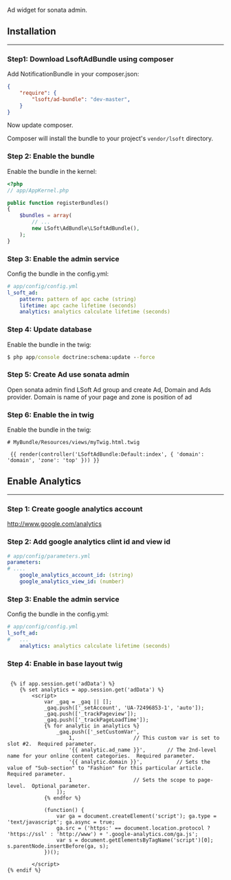 Ad widget for sonata admin.

## Installation
-----------------------

### Step1: Download LsoftAdBundle using composer

Add NotificationBundle in your composer.json:

```json
{
    "require": {
        "lsoft/ad-bundle": "dev-master",
    }
}
```

Now update composer.

Composer will install the bundle to your project's `vendor/lsoft` directory.

### Step 2: Enable the bundle

Enable the bundle in the kernel:

``` php
<?php
// app/AppKernel.php

public function registerBundles()
{
    $bundles = array(
        // ...
        new LSoft\AdBundle\LSoftAdBundle(),
    );
}
```

### Step 3: Enable the admin service

Config the bundle in the config.yml:

``` yml
# app/config/config.yml
l_soft_ad:
    pattern: pattern of apc cache (string)
    lifetime: apc cache lifetime (seconds)
    analytics: analytics calculate lifetime (seconds)
```

### Step 4: Update database

Enable the bundle in the twig:

``` cmd
$ php app/console doctrine:schema:update --force

```

### Step 5: Create Ad use sonata admin

Open sonata admin find LSoft Ad group and create Ad, Domain and Ads provider.
Domain is name of your page and zone is position of ad


### Step 6: Enable the in twig

Enable the bundle in the twig:

``` twig
# MyBundle/Resources/views/myTwig.html.twig

 {{ render(controller('LSoftAdBundle:Default:index', { 'domain': 'domain', 'zone': 'top' })) }}

```

## Enable Analytics
-----------------------

### Step 1: Create google analytics account

http://www.google.com/analytics

### Step 2: Add google analytics clint id and view id

``` yml
# app/config/parameters.yml
parameters:
# ....
    google_analytics_account_id: (string)
    google_analytics_view_id: (number)
```

### Step 3: Enable the admin service

Config the bundle in the config.yml:

``` yml
# app/config/config.yml
l_soft_ad:
#   ...
    analytics: analytics calculate lifetime (seconds)
```

### Step 4: Enable in base layout twig

``` twig

 {% if app.session.get('adData') %}
    {% set analytics = app.session.get('adData') %}
        <script>
            var _gaq = _gaq || [];
            _gaq.push(['_setAccount', 'UA-72496853-1', 'auto']);
            _gaq.push(['_trackPageview']);
            _gaq.push(['_trackPageLoadTime']);
            {% for analytic in analytics %}
                _gaq.push(['_setCustomVar',
                    1,                   // This custom var is set to slot #2.  Required parameter.
                    '{{ analytic.ad_name }}',       // The 2nd-level name for your online content categories.  Required parameter.
                    '{{ analytic.domain }}',           // Sets the value of "Sub-section" to "Fashion" for this particular article.  Required parameter.
                    1                    // Sets the scope to page-level.  Optional parameter.
                ]);
            {% endfor %}

            (function() {
                var ga = document.createElement('script'); ga.type = 'text/javascript'; ga.async = true;
                ga.src = ('https:' == document.location.protocol ? 'https://ssl' : 'http://www') + '.google-analytics.com/ga.js';
                var s = document.getElementsByTagName('script')[0]; s.parentNode.insertBefore(ga, s);
            })();
    
        </script>
{% endif %}

```